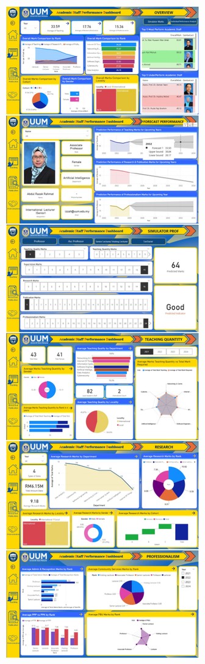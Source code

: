 ![](docs/overview.jpg)
![](docs/forecasting.jpg)
![](docs/simulator.jpg)
![](docs/component_of_teaching.jpg)
![](docs/component_of_research.jpg)
![](docs/component_of_professionalism.jpg)